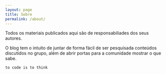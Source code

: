 ```yaml
---
layout: page
title: Sobre
permalink: /about/
---
```


Todos os materiais publicados aqui são de responsabiliades dos seus autores.

O blog tem o intuito de juntar de forma fácil de ser pesquisada conteúdos discutidos no grupo, além de abrir portas para a comunidade mostrar o que sabe.

```
to code is to think
```
